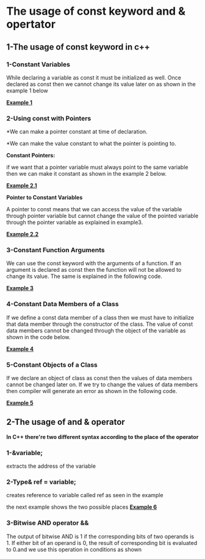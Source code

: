 # The usage of const keyword and & opertator

## 1-The usage of const keyword in c++

### 1-Constant Variables
While declaring a variable as const it must be initialized as well. Once declared as const then we cannot change its value later on as shown in the example 1 below

**[Example 1](https://drive.google.com/file/d/1jKbMH5x6mEGqsVhnJ6yfebSUuibx7Uee/view?usp=sharing)**

### 2-Using const with Pointers
*We can make a pointer constant at time of declaration.

*We can make the value constant to what the pointer is pointing to.

**Constant Pointers:**

if we want that a pointer variable must always point to the same variable then we can make it constant as shown in the example 2 below.

**[Example 2.1](https://drive.google.com/file/d/18f8-FCI7w5UEL5TSorgoxnNuUAuR3sfZ/view?usp=sharing)**

**Pointer to Constant Variables**

A pointer to const means that we can access the value of the variable through pointer variable but cannot change the value of the pointed variable through the pointer variable as explained in example3.

**[Example 2.2](https://drive.google.com/file/d/1wkDGnLJIYNWBhTsgURbnu76nufKTSpAF/view?usp=sharing)**

### 3-Constant Function Arguments

We can use the const keyword with the arguments of a function. If an argument is declared as const then the function will not be allowed to change its value. The same is explained in the following code.

**[Example 3](https://drive.google.com/file/d/1RC14zuQN_GrxF7i6TCjUrXrRCj6zzR-M/view?usp=sharing)**

### 4-Constant Data Members of a Class

If we define a const data member of a class then we must have to initialize that data member through the constructor of the class. The value of const data members cannot be changed through the object of the variable as shown in the code below.

**[Example 4](https://drive.google.com/file/d/1VGr5jInh8xbfjDrF6su-MEkJSwB8XkKN/view?usp=sharing)**

### 5-Constant Objects of a Class

If we declare an object of class as const then the values of data members cannot be changed later on. If we try to change the values of data members then compiler will generate an error as shown in the following code.

**[Example 5](https://drive.google.com/file/d/1h8vG4tI4OVnvIER_heMlgzr-ATNVO1tL/view?usp=sharing)**





## 2-The usage of and & operator

**In C++ there're two different syntax according to the place of the operator**

### 1-&variable; 
 extracts the address of the variable  


### 2-Type& ref = variable; 
 creates reference  to variable called ref as seen in the example

the next example shows the two possible places
**[Example 6](https://drive.google.com/file/d/1x9RtI170Gl2drqlZOhg4igY2kAG-PXvz/view?usp=sharing)**

### 3-Bitwise AND operator &&
The output of bitwise AND is 1 if the corresponding bits of two operands is 1. If either bit of an operand is 0, the result of corresponding bit is evaluated to 0.and we use this operation in conditions as shown 








